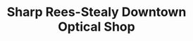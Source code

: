 ---
title: "Sharp Rees-Stealy Downtown Optical Shop"
url: /san-diego/sharp-rees-stealy-downtown-optical-shop/
shop: optician
---